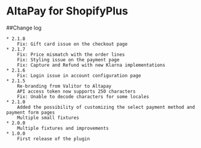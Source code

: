 # AltaPay for ShopifyPlus

##Change log

    * 2.1.8
        Fix: Gift card issue on the checkout page
    * 2.1.7
        Fix: Price mismatch with the order lines
        Fix: Styling issue on the payment page
        Fix: Capture and Refund with new Klarna implementations
    * 2.1.6
        Fix: Login issue in account configuration page
    * 2.1.5
        Re-branding from Valitor to Altapay
        API access token now supports 250 characters
        Fix: Unable to decode characters for some locales
    * 2.1.0
        Added the possibility of customizing the select payment method and payment form pages
        Multiple small fixtures
    * 2.0.0
        Multiple fixtures and improvements
    * 1.0.0
        First release of the plugin 
